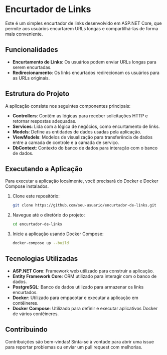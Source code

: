 # Encurtador de Links

Este é um simples encurtador de links desenvolvido em ASP.NET Core, que permite aos usuários encurtarem URLs longas e compartilhá-las de forma mais conveniente.

## Funcionalidades

- **Encurtamento de Links**: Os usuários podem enviar URLs longas para serem encurtadas.
- **Redirecionamento**: Os links encurtados redirecionam os usuários para as URLs originais.

## Estrutura do Projeto

A aplicação consiste nos seguintes componentes principais:

- **Controllers**: Contêm as lógicas para receber solicitações HTTP e retornar respostas adequadas.
- **Services**: Lida com a lógica de negócios, como encurtamento de links.
- **Models**: Define as entidades de dados usadas pela aplicação.
- **ViewModels**: Modelos de visualização para transferência de dados entre a camada de controle e a camada de serviço.
- **DbContext**: Contexto do banco de dados para interação com o banco de dados.

## Executando a Aplicação

Para executar a aplicação localmente, você precisará do Docker e Docker Compose instalados.

1. Clone este repositório:

    ```bash
    git clone https://github.com/seu-usuario/encurtador-de-links.git
    ```

2. Navegue até o diretório do projeto:

    ```bash
    cd encurtador-de-links
    ```

3. Inicie a aplicação usando Docker Compose:

    ```bash
    docker-compose up --build
    ```


## Tecnologias Utilizadas

- **ASP.NET Core**: Framework web utilizado para construir a aplicação.
- **Entity Framework Core**: ORM utilizado para interagir com o banco de dados.
- **PostgreSQL**: Banco de dados utilizado para armazenar os links encurtados.
- **Docker**: Utilizado para empacotar e executar a aplicação em contêineres.
- **Docker Compose**: Utilizado para definir e executar aplicativos Docker de vários contêineres.

## Contribuindo

Contribuições são bem-vindas! Sinta-se à vontade para abrir uma issue para reportar problemas ou enviar um pull request com melhorias.
